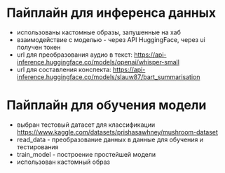 # Пайплайн для инференса данных

- использованы кастомные образы, запушенные на хаб
- взаимодействие с моделью - через API HuggingFace, через ui получен токен
- url для преобразования аудио в текст: https://api-inference.huggingface.co/models/openai/whisper-small
- url для составления конспекта: https://api-inference.huggingface.co/models/slauw87/bart_summarisation

# Пайплайн для обучения модели

- выбран тестовый датасет для классификации https://www.kaggle.com/datasets/prishasawhney/mushroom-dataset
- read_data - преобразование данных в данные для обучения и тестирования
- train_model - построение простейшей модели
- использован кастомный образ